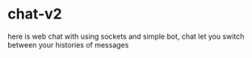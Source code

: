 # chat-v2
here is web chat with using sockets and simple bot, chat let you switch between your histories of messages
